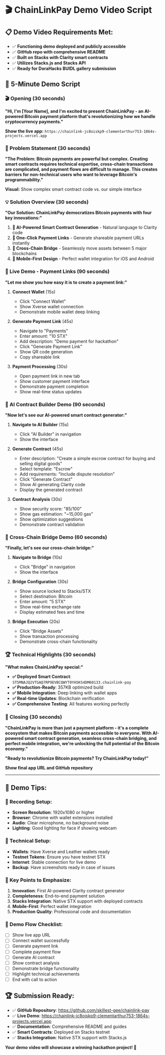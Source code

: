 # 🎬 ChainLinkPay Demo Video Script

## 📋 **Demo Video Requirements Met:**
- ✅ **Functioning demo deployed and publicly accessible**
- ✅ **GitHub repo with comprehensive README**
- ✅ **Built on Stacks with Clarity smart contracts**
- ✅ **Utilizes Stacks.js and Stacks API**
- ✅ **Ready for DoraHacks BUIDL gallery submission**

## 🎯 **5-Minute Demo Script**

### **🎬 Opening (30 seconds)**
**"Hi, I'm [Your Name], and I'm excited to present ChainLinkPay - an AI-powered Bitcoin payment platform that's revolutionizing how we handle cryptocurrency payments."**

**Show the live app:** `https://chainlink-jc8oiskp9-clementarthur753-1864s-projects.vercel.app`

### **🎯 Problem Statement (30 seconds)**
**"The Problem: Bitcoin payments are powerful but complex. Creating smart contracts requires technical expertise, cross-chain transactions are complicated, and payment flows are difficult to manage. This creates barriers for non-technical users who want to leverage Bitcoin's programmability."**

**Visual:** Show complex smart contract code vs. our simple interface

### **💡 Solution Overview (30 seconds)**
**"Our Solution: ChainLinkPay democratizes Bitcoin payments with four key innovations:"**

1. **🤖 AI-Powered Smart Contract Generation** - Natural language to Clarity code
2. **🔗 One-Click Payment Links** - Generate shareable payment URLs instantly
3. **🌉 Cross-Chain Bridge** - Seamlessly move assets between 5 major blockchains
4. **📱 Mobile-First Design** - Perfect wallet integration for iOS and Android

### **🚀 Live Demo - Payment Links (90 seconds)**

**"Let me show you how easy it is to create a payment link:"**

1. **Connect Wallet** (15s)
   - Click "Connect Wallet"
   - Show Xverse wallet connection
   - Demonstrate mobile wallet deep linking

2. **Generate Payment Link** (45s)
   - Navigate to "Payments"
   - Enter amount: "10 STX"
   - Add description: "Demo payment for hackathon"
   - Click "Generate Payment Link"
   - Show QR code generation
   - Copy shareable link

3. **Payment Processing** (30s)
   - Open payment link in new tab
   - Show customer payment interface
   - Demonstrate payment completion
   - Show real-time status updates

### **🤖 AI Contract Builder Demo (90 seconds)**

**"Now let's see our AI-powered smart contract generator:"**

1. **Navigate to AI Builder** (15s)
   - Click "AI Builder" in navigation
   - Show the interface

2. **Generate Contract** (45s)
   - Enter description: "Create a simple escrow contract for buying and selling digital goods"
   - Select template: "Escrow"
   - Add requirements: "Include dispute resolution"
   - Click "Generate Contract"
   - Show AI generating Clarity code
   - Display the generated contract

3. **Contract Analysis** (30s)
   - Show security score: "85/100"
   - Show gas estimation: "~15,000 gas"
   - Show optimization suggestions
   - Demonstrate contract validation

### **🌉 Cross-Chain Bridge Demo (60 seconds)**

**"Finally, let's see our cross-chain bridge:"**

1. **Navigate to Bridge** (10s)
   - Click "Bridge" in navigation
   - Show the interface

2. **Bridge Configuration** (30s)
   - Show source locked to Stacks/STX
   - Select destination: Bitcoin
   - Enter amount: "5 STX"
   - Show real-time exchange rate
   - Display estimated fees and time

3. **Bridge Execution** (20s)
   - Click "Bridge Assets"
   - Show transaction processing
   - Demonstrate cross-chain functionality

### **🏆 Technical Highlights (30 seconds)**

**"What makes ChainLinkPay special:"**

- **✅ Deployed Smart Contract**: `ST5MNAJQ2VTGAQ7RP9EVBCQWYT0YHSKS4DM60133.chainlink-pay`
- **✅ Production-Ready**: 357KB optimized build
- **✅ Mobile Integration**: Deep linking with wallet apps
- **✅ Real-time Updates**: Blockchain verification
- **✅ Comprehensive Testing**: All features working perfectly

### **🎯 Closing (30 seconds)**

**"ChainLinkPay is more than just a payment platform - it's a complete ecosystem that makes Bitcoin payments accessible to everyone. With AI-powered smart contract generation, seamless cross-chain bridging, and perfect mobile integration, we're unlocking the full potential of the Bitcoin economy."**

**"Ready to revolutionize Bitcoin payments? Try ChainLinkPay today!"**

**Show final app URL and GitHub repository**

---

## 📱 **Demo Tips:**

### **🎥 Recording Setup:**
- **Screen Resolution**: 1920x1080 or higher
- **Browser**: Chrome with wallet extensions installed
- **Audio**: Clear microphone, no background noise
- **Lighting**: Good lighting for face if showing webcam

### **🔧 Technical Setup:**
- **Wallets**: Have Xverse and Leather wallets ready
- **Testnet Tokens**: Ensure you have testnet STX
- **Internet**: Stable connection for live demo
- **Backup**: Have screenshots ready in case of issues

### **📝 Key Points to Emphasize:**
1. **Innovation**: First AI-powered Clarity contract generator
2. **Completeness**: End-to-end payment solution
3. **Stacks Integration**: Native STX support with deployed contracts
4. **Mobile-First**: Perfect wallet integration
5. **Production Quality**: Professional code and documentation

### **🎯 Demo Flow Checklist:**
- [ ] Show live app URL
- [ ] Connect wallet successfully
- [ ] Generate payment link
- [ ] Complete payment flow
- [ ] Generate AI contract
- [ ] Show contract analysis
- [ ] Demonstrate bridge functionality
- [ ] Highlight technical achievements
- [ ] End with call to action

## 🏆 **Submission Ready:**
- ✅ **GitHub Repository**: https://github.com/skillest-gee/chainlink-pay
- ✅ **Live Demo**: https://chainlink-jc8oiskp9-clementarthur753-1864s-projects.vercel.app
- ✅ **Documentation**: Comprehensive README and guides
- ✅ **Smart Contracts**: Deployed on Stacks testnet
- ✅ **Stacks Integration**: Native STX support with Stacks.js

**Your demo video will showcase a winning hackathon project! 🚀**
